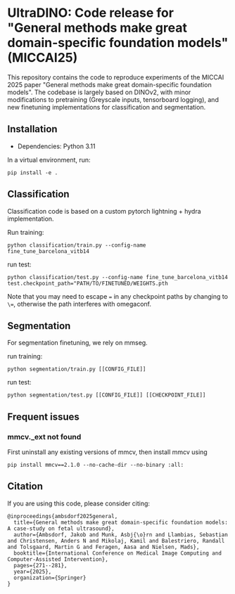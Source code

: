 # UltraDINO: Code release for "General methods make great domain-specific foundation models" (MICCAI25)

This repository contains the code to reproduce experiments of the MICCAI 2025 paper "General methods make great domain-specific foundation models". The codebase is largely based on DINOv2, with minor modifications to pretraining (Greyscale inputs, tensorboard logging), and new finetuning implementations for classification and segmentation.

## Installation

* Dependencies: Python 3.11

In a virtual environment, run:

```
pip install -e .
```

## Classification

Classification code is based on a custom pytorch lightning + hydra implementation.

Run training:

```
python classification/train.py --config-name fine_tune_barcelona_vitb14
```

run test:

```
python classification/test.py --config-name fine_tune_barcelona_vitb14 test.checkpoint_path="PATH/TO/FINETUNED/WEIGHTS.pth
```

Note that you may need to escape `=` in any checkpoint paths by changing to `\=`, otherwise the path interferes with omegaconf.

## Segmentation

For segmentation finetuning, we rely on mmseg.

run training:
```
python segmentation/train.py [[CONFIG_FILE]]
```

run test:
```
python segmentation/test.py [[CONFIG_FILE]] [[CHECKPOINT_FILE]]
```



## Frequent issues

###  mmcv._ext not found

First uninstall any existing versions of mmcv, then install mmcv using

```
pip install mmcv==2.1.0 --no-cache-dir --no-binary :all:
```

## Citation

If you are using this code, please consider citing:

```
@inproceedings{ambsdorf2025general,
  title={General methods make great domain-specific foundation models: A case-study on fetal ultrasound},
  author={Ambsdorf, Jakob and Munk, Asbj{\o}rn and Llambias, Sebastian and Christensen, Anders N and Mikolaj, Kamil and Balestriero, Randall and Tolsgaard, Martin G and Feragen, Aasa and Nielsen, Mads},
  booktitle={International Conference on Medical Image Computing and Computer-Assisted Intervention},
  pages={271--281},
  year={2025},
  organization={Springer}
}
```